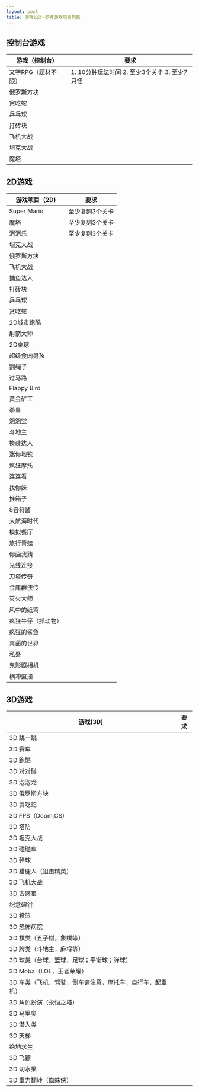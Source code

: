 ```yaml
---
layout: post
title: 游戏设计-参考游戏项目列表
---
```

## 控制台游戏

| 游戏（控制台）      | 要求                                          |
| ------------------- | --------------------------------------------- |
| 文字RPG（题材不限） | 1. 10分钟玩法时间 2. 至少3个关卡 3. 至少7只怪 |
| 俄罗斯方块          |                                               |
| 贪吃蛇              |                                               |
| 乒乓球              |                                               |
| 打砖块              |                                               |
| 飞机大战            |                                               |
| 坦克大战            |                                               |
| 魔塔                |                                               |

## 2D游戏

| 游戏项目（2D)      | 要求            |
| ------------------ | --------------- |
| Super Mario        | 至少复刻3个关卡 |
| 魔塔               | 至少复刻3个关卡 |
| 消消乐             | 至少复刻3个关卡 |
| 坦克大战           |                 |
| 俄罗斯方块         |                 |
| 飞机大战           |                 |
| 捕鱼达人           |                 |
| 打砖块             |                 |
| 乒乓球             |                 |
| 贪吃蛇             |                 |
| 2D城市跑酷         |                 |
| 射箭大师           |                 |
| 2D桌球             |                 |
| 超级食肉男孩       |                 |
| 割绳子             |                 |
| 过马路             |                 |
| Flappy Bird        |                 |
| 黄金矿工           |                 |
| 拳皇               |                 |
| 泡泡堂             |                 |
| 斗地主             |                 |
| 换装达人           |                 |
| 迷你地铁           |                 |
| 疯狂摩托           |                 |
| 连连看             |                 |
| 找你妹             |                 |
| 推箱子             |                 |
| 8音符酱            |                 |
| 大航海时代         |                 |
| 模拟餐厅           |                 |
| 旅行青蛙           |                 |
| 你画我猜           |                 |
| 光线连接           |                 |
| 刀塔传奇           |                 |
| 金庸群侠传         |                 |
| 灭火大师           |                 |
| 风中的纸鸢         |                 |
| 疯狂牛仔（抓动物） |                 |
| 疯狂的鲨鱼         |                 |
| 真菌的世界         |                 |
| 私处               |                 |
| 鬼影照相机         |                 |
| 横冲直撞           |                 |

## 3D游戏

| 游戏(3D)                                                  | 要求 |
| --------------------------------------------------------- | ---- |
| 3D 跳一跳                                                 |      |
| 3D 赛车                                                   |      |
| 3D 跑酷                                                   |      |
| 3D 对对碰                                                 |      |
| 3D 泡泡龙                                                 |      |
| 3D 俄罗斯方块                                             |      |
| 3D 贪吃蛇                                                 |      |
| 3D FPS（Doom,CS)                                          |      |
| 3D 塔防                                                   |      |
| 3D 坦克大战                                               |      |
| 3D 碰碰车                                                 |      |
| 3D 弹球                                                   |      |
| 3D 猎鹿人（狙击精英）                                     |      |
| 3D 飞机大战                                               |      |
| 3D 古惑狼                                                 |      |
| 纪念碑谷                                                  |      |
| 3D 投篮                                                   |      |
| 3D 恐怖病院                                               |      |
| 3D 棋类（五子棋，象棋等）                                 |      |
| 3D 牌类（斗地主，麻将等）                                 |      |
| 3D 球类（台球，篮球，足球；平衡球；弹球）                 |      |
| 3D Moba（LOL，王者荣耀）                                  |      |
| 3D 车类（飞机，驾驶，倒车请注意，摩托车，自行车，起重机） |      |
| 3D 角色扮演（永恒之塔）                                   |      |
| 3D 马里奥                                                 |      |
| 3D 潜入类                                                 |      |
| 3D 天梯                                                   |      |
| 绝地求生                                                  |      |
| 3D 飞镖                                                   |      |
| 3D 切水果                                                 |      |
| 3D 重力翻转（蜘蛛侠）                                     |      |

 